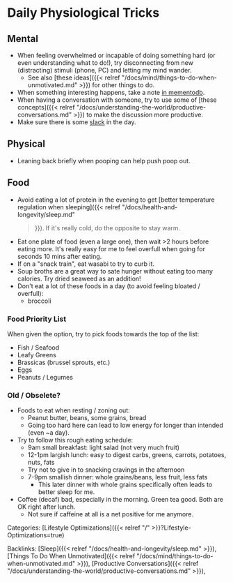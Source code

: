 # Daily Physiological Tricks

## Mental

 - When feeling overwhelmed or incapable of doing something hard (or even
   understanding what to do!), try disconnecting from new (distracting) stimuli
   (phone, PC) and letting my mind wander.
   - See also [these ideas]({{< relref
     "/docs/mind/things-to-do-when-unmotivated.md" >}}) for other things to do.
 - When something interesting happens, take a note [in
   mementodb](https://github.com/kovasap/autojournal-on-gas?tab=readme-ov-file#manual-tracking).
 - When having a conversation with someone, try to use some of [these
   concepts]({{< relref
   "/docs/understanding-the-world/productive-conversations.md" >}}) to make the
   discussion more productive.
 - Make sure there is some [slack](https://www.neelnanda.io/blog/38-slack) in
   the day.
   
## Physical

 - Leaning back briefly when pooping can help push poop out.

## Food

 - Avoid eating a lot of protein in the evening to get [better temperature
   regulation when sleeping]({{< relref "/docs/health-and-longevity/sleep.md"
   >}}).
   If it's really cold, do the opposite to stay warm.
 - Eat one plate of food (even a large one), then wait >2 hours before eating
   more.
   It's really easy for me to feel overfull when going for seconds 10 mins after
   eating.
 - If on a "snack train", eat wasabi to try to curb it.
 - Soup broths are a great way to sate hunger without eating too many calories.
   Try dried seaweed as an addition!
 - Don't eat a lot of these foods in a day (to avoid feeling bloated / overfull):
   - broccoli

### Food Priority List

When given the option, try to pick foods towards the top of the list:

 - Fish / Seafood
 - Leafy Greens
 - Brassicas (brussel sprouts, etc.)
 - Eggs
 - Peanuts / Legumes

### Old / Obselete?

 - Foods to eat when resting / zoning out:
   - Peanut butter, beans, some grains, bread
   - Going too hard here can lead to low energy for longer than intended (even ~a day).
 - Try to follow this rough eating schedule:
   - 9am small breakfast: light salad (not very much fruit)
   - 12-1pm largish lunch: easy to digest carbs, greens, carrots, potatoes, nuts, fats
   - Try not to give in to snacking cravings in the afternoon
   - 7-9pm smallish dinner: whole grains/beans, less fruit, less fats
     - This later dinner with whole grains specifically often leads to better sleep for me.
 - Coffee (decaf) bad, especially in the morning.
   Green tea good.
   Both are OK right after lunch.
   - Not sure if caffeine at all is a net positive for me anymore.


Categories: [Lifestyle Optimizations]({{< relref "/" >}}?Lifestyle-Optimizations=true)

Backlinks: [Sleep]({{< relref "/docs/health-and-longevity/sleep.md" >}}), 
[Things To Do When Unmotivated]({{< relref "/docs/mind/things-to-do-when-unmotivated.md" >}}), 
[Productive Conversations]({{< relref "/docs/understanding-the-world/productive-conversations.md" >}}), 
